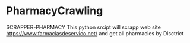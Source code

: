# PharmacyCrawling

SCRAPPER-PHARMACY
This python srcipt will scrapp web site https://www.farmaciasdeservico.net/ and get all pharmacies by Disctrict
